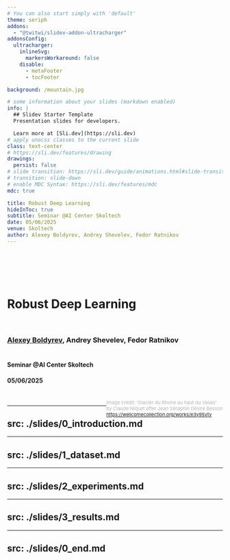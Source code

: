 ```yaml
---
# You can also start simply with 'default'
theme: seriph
addons:
  - "@twitwi/slidev-addon-ultracharger"
addonsConfig:
  ultracharger:
    inlineSvg:
      markersWorkaround: false
    disable:
      - metaFooter
      - tocFooter

background: /mountain.jpg

# some information about your slides (markdown enabled)
info: |
  ## Slidev Starter Template
  Presentation slides for developers.

  Learn more at [Sli.dev](https://sli.dev)
# apply unocss classes to the current slide
class: text-center
# https://sli.dev/features/drawing
drawings:
  persist: false
# slide transition: https://sli.dev/guide/animations.html#slide-transitions
# transition: slide-down
# enable MDC Syntax: https://sli.dev/features/mdc
mdc: true

title: Robust Deep Learning
hideInToc: true
subtitle: Seminar @AI Center Skoltech
date: 05/06/2025
venue: Skoltech
author: Alexey Boldyrev, Andrey Shevelev, Fedor Ratnikov
---
```


<br>
<br>
<br>
<br>

# Robust Deep Learning<br><br>
### <u>Alexey Boldyrev</u>, Andrey Shevelev, Fedor Ratnikov<br><br>
#### Seminar @AI Center Skoltech<br>
#### 05/06/2025
<div>
<br>
<span style="color:#b3b3b3ff; font-size: 11px; float: right;">Image credit: ‘Glacier du Rhone au haut du Valais’<br> by Claude Niquet after Jean Séraphin Désiré Besson<br>
<a href="https://wellcomecollection.org/works/e3y95vtv">https://wellcomecollection.org/works/e3y95vtv</a>
</span>
</div>

<style>
  :deep(footer) { padding-bottom: 3em !important; }
</style>

---
src: ./slides/0_introduction.md
---

---
src: ./slides/1_dataset.md
---

---
src: ./slides/2_experiments.md
---

---
src: ./slides/3_results.md
---

---
src: ./slides/0_end.md
---
